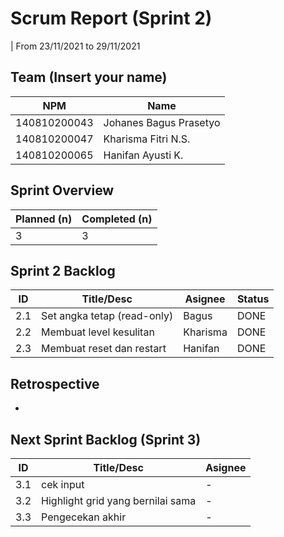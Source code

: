 # Scrum Report (Sprint 2)
| From 23/11/2021 to 29/11/2021

## Team (Insert your name)
| NPM           | Name                    |
| ------------- |-------------------------|
| 140810200043  | Johanes Bagus Prasetyo  |
| 140810200047  | Kharisma Fitri N.S.     |
| 140810200065  | Hanifan Ayusti K.       |

## Sprint Overview
| Planned (n)   | Completed (n) |
| ------------- |-------------- |
|3              | 3             |

## Sprint 2 Backlog

| ID  | Title/Desc | Asignee | Status |
| --- | ---------- | ------- | ------ |
| 2.1 | Set angka tetap (read-only) | Bagus| DONE | 
| 2.2 | Membuat level kesulitan |Kharisma | DONE | 
| 2.3 | Membuat reset dan restart  | Hanifan | DONE | 

## Retrospective 
-

## Next Sprint Backlog (Sprint 3)
| ID  | Title/Desc | Asignee | 
| --- | ---------- | ------- | 
| 3.1 | cek input | - |
| 3.2 | Highlight grid yang bernilai sama  | - |
| 3.3 | Pengecekan akhir| - |
